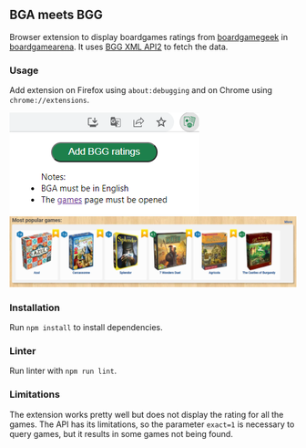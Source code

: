## BGA meets BGG
Browser extension to display boardgames ratings from [boardgamegeek](https://boardgamegeek.com) in [boardgamearena](boardgamearena.com).
It uses [BGG XML API2](https://boardgamegeek.com/wiki/page/BGG_XML_API2) to fetch the data.

### Usage
Add extension on Firefox using `about:debugging` and on Chrome using `chrome://extensions`.

![Popup screenshot](./popup.png?raw=true "Popup screenshot")
![BGA screenshot](./bga.png?raw=true "BGA screenshot")

### Installation
Run `npm install` to install dependencies.

### Linter
Run linter with `npm run lint`.

### Limitations
The extension works pretty well but does not display the rating for all the games.
The API has its limitations, so the parameter `exact=1` is necessary to query games, but it results in some games not being found.
